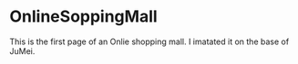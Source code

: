 # OnlineSoppingMall
This is the first page of an Onlie shopping mall. I imatated it on the base of JuMei.
